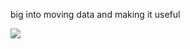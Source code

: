 big into moving data and making it useful

![](https://komarev.com/ghpvc/?username=jayceslesar)
<!--
**jayceslesar/jayceslesar** is a ✨ _special_ ✨ repository because its `README.md` (this file) appears on your GitHub profile.

[![Jayce's GitHub stats](https://github-readme-stats.vercel.app/api?username=jayceslesar&theme=dark&show_icons=true&count_private=true)](https://github.com/anuraghazra/github-readme-stats)
Here are some ideas to get you started:

- 🔭 I’m currently working on ...
- 🌱 I’m currently learning ...
- 👯 I’m looking to collaborate on ...
- 🤔 I’m looking for help with ...
- 💬 Ask me about ...
- 📫 How to reach me: ...
- 😄 Pronouns: ...
- ⚡ Fun fact: ...
-->
